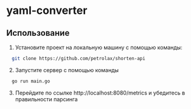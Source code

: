 # yaml-converter

## Использование
1. Установите проект на локальную машину с помощью команды:
```bash
  git clone https://github.com/petrolax/shorten-api
```  
2. Запустите сервер с помощью команды 
  ```bash
    go run main.go
  ```
3. Перейдите по ссылке http://localhost:8080/metrics и убедитесь в правильности парсинга

  
